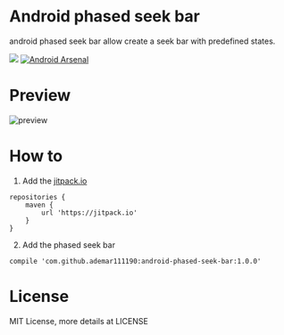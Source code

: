 Android phased seek bar
=======================

android phased seek bar allow create a seek bar with predefined states.

[![](https://jitpack.io/v/ademar111190/android-phased-seek-bar.svg)](https://jitpack.io/#ademar111190/android-phased-seek-bar) [![Android Arsenal](https://img.shields.io/badge/Android%20Arsenal-android--phased--seek--bar-brightgreen.svg?style=flat)](https://android-arsenal.com/details/1/919)

Preview
=======
![preview](https://raw.githubusercontent.com/ademar111190/android-phased-seek-bar/master/images/sample.gif)

How to
============

1. Add the [jitpack.io](https://jitpack.io/)

```
repositories {
    maven {
        url 'https://jitpack.io'
    }
}
```

2. Add the phased seek bar

```
compile 'com.github.ademar111190:android-phased-seek-bar:1.0.0'
```


License
============
MIT License, more details at LICENSE
